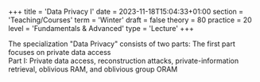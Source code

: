 +++
title = 'Data Privacy I'
date = 2023-11-18T15:04:33+01:00
section = 'Teaching/Courses'
term = 'Winter'
draft = false
theory = 80
practice = 20
level = 'Fundamentals & Advanced'
type = 'Lecture'
+++

The specialization "Data Privacy" consists of two parts: The first part focuses on private data access   
Part I: Private data access, reconstruction attacks, private-information retrieval, oblivious RAM, and oblivious group ORAM
